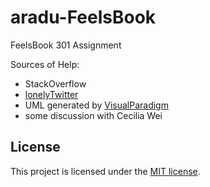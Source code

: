 # aradu-FeelsBook
FeelsBook 301 Assignment

Sources of Help:
  - StackOverflow
  - [lonelyTwitter](https://github.com/joshua2ua/lonelyTwitter)
  - UML generated by [VisualParadigm](https://www.visual-paradigm.com/whats-new/)
  - some discussion with Cecilia Wei
  
## License

This project is licensed under the [MIT license](./LICENSE).


